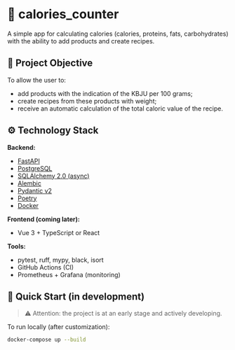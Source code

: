 # 🥦 calories_counter

A simple app for calculating calories (calories, proteins, fats, carbohydrates) with the ability to add products and create recipes.

## 📌 Project Objective

To allow the user to:
- add products with the indication of the KBJU per 100 grams;
- create recipes from these products with weight;
- receive an automatic calculation of the total caloric value of the recipe.

## ⚙️ Technology Stack

**Backend:**
- [FastAPI](https://fastapi.tiangolo.com/)
- [PostgreSQL](https://www.postgresql.org/)
- [SQLAlchemy 2.0 (async)](https://docs.sqlalchemy.org/)
- [Alembic](https://alembic.sqlalchemy.org/)
- [Pydantic v2](https://docs.pydantic.dev/)
- [Poetry](https://python-poetry.org/)
- [Docker](https://www.docker.com/)

**Frontend (coming later):**
- Vue 3 + TypeScript or React

**Tools:**
- pytest, ruff, mypy, black, isort
- GitHub Actions (CI)
- Prometheus + Grafana (monitoring)

## 🚀 Quick Start (in development)

> ⚠️ Attention: the project is at an early stage and actively developing.

To run locally (after customization):
```bash
docker-compose up --build